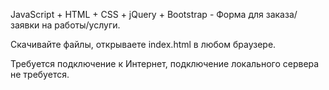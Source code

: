 JavaScript + HTML + CSS + jQuery + Bootstrap - Форма для заказа/заявки на работы/услуги.

Скачивайте файлы, открываете index.html в любом браузере.

Требуется подключение к Интернет, подключение локального сервера не требуется.
